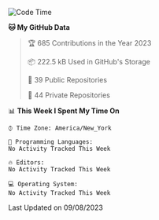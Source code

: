<!--START_SECTION:waka-->
![Code Time](http://img.shields.io/badge/Code%20Time-203%20hrs-blue)

**🐱 My GitHub Data** 

> 🏆 685 Contributions in the Year 2023
 > 
> 📦 222.5 kB Used in GitHub's Storage 
 > 
> 📜 39 Public Repositories 
 > 
> 🔑 44 Private Repositories  
 > 
📊 **This Week I Spent My Time On** 

```text
⌚︎ Time Zone: America/New_York

💬 Programming Languages: 
No Activity Tracked This Week

🔥 Editors: 
No Activity Tracked This Week

💻 Operating System: 
No Activity Tracked This Week

```


 Last Updated on 09/08/2023
<!--END_SECTION:waka-->